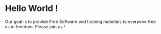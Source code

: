 # Hello World !

Our goal is to provide Free Software and training materials to everyone free as in freedom. Please join us !

